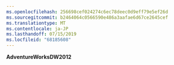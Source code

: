 ```yaml
---
ms.openlocfilehash: 256698cef024274c6ec78deec0d9eff79e5ef26d
ms.sourcegitcommit: b2464064c0566590e486a3aafae6d67ce2645cef
ms.translationtype: MT
ms.contentlocale: ja-JP
ms.lasthandoff: 07/15/2019
ms.locfileid: "68185608"
---
```

**AdventureWorksDW2012**
